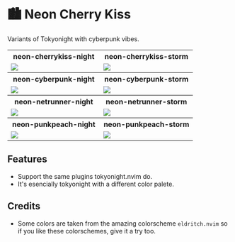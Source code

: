 # 🏙 Neon Cherry Kiss

Variants of Tokyonight with cyberpunk vibes.

<table width="100%">
  <tr>
    <th>neon-cherrykiss-night</th>
    <th>neon-cherrykiss-storm</th>
  </tr>
  <tr>
    <td width="50%">
      <img src="https://github.com/user-attachments/assets/be51d61f-e9aa-4e39-b0f6-6a686ae78e73" />
    </td>
    <td width="50%">
      <img src="https://github.com/user-attachments/assets/cbb67e7f-e8a8-4afa-b15d-c15392c84c4e" />
    </td>
  </tr>
  <tr>
    <th>neon-cyberpunk-night</th>
    <th>neon-cyberpunk-storm</th>
  </tr>
  <tr>
    <td width="50%">
      <img src="https://github.com/user-attachments/assets/435341be-0e13-4711-8e2b-5f68562830a1" />
    </td>
    <td width="50%">
      <img src="https://github.com/user-attachments/assets/e9582c36-b9ff-4a69-a8fc-4f004d5c0b11" />
    </td>
  </tr>
  <tr>
    <th>neon-netrunner-night</th>
    <th>neon-netrunner-storm</th>
  </tr>  
  <tr>
    <td width="50%">
      <img src="https://github.com/user-attachments/assets/4f57bc36-62e5-488c-a6c8-69631a73c113" />
    </td>
    <td width="50%">
      <img src="https://github.com/user-attachments/assets/04d42c5a-023b-4ab6-bac9-4788cd32b950" />
    </td>
  </tr>
    <tr>
    <th>neon-punkpeach-night</th>
    <th>neon-punkpeach-storm</th>
  </tr>  
  <tr>
    <td width="50%">
      <img src="https://github.com/user-attachments/assets/118bc820-b53a-4d34-9417-04be3190f9ef" />
    </td>
    <td width="50%">
      <img src="https://github.com/user-attachments/assets/c163f589-efba-4607-84d2-57d195da0407" />
    </td>
  </tr>
</table>

## Features
* Support the same plugins tokyonight.nvim do.
* It's esencially tokyonight with a different color palete.

## Credits
* Some colors are taken from the amazing colorscheme `eldritch.nvim` so if you like these colorschemes, give it a try too.
